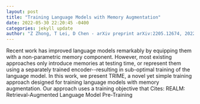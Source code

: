 ```yaml
--- 
layout: post 
title: "Training Language Models with Memory Augmentation" 
date: 2022-05-30 22:20:45 -0400 
categories: jekyll update 
author: "Z Zhong, T Lei, D Chen - arXiv preprint arXiv:2205.12674, 2022" 
--- 
```

Recent work has improved language models remarkably by equipping them with a non-parametric memory component. However, most existing approaches only introduce memories at testing time, or represent them using a separately trained encoder--resulting in sub-optimal training of the language model. In this work, we present TRIME, a novel yet simple training approach designed for training language models with memory augmentation. Our approach uses a training objective that Cites: REALM: Retrieval-Augmented Language Model Pre-Training